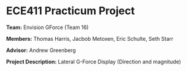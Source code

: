 # ECE411 Practicum Project

**Team:** Envision GForce (Team 16)

**Members:** Thomas Harris, Jacbob Metoxen, Eric Schulte, Seth Starr

**Advisor:** Andrew Greenberg

**Project Description:** Lateral G-Force Display (Direction and magnitude)
